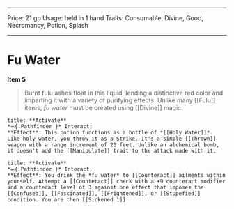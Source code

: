 
---
Price: 21 gp
Usage: held in 1 hand
Traits: Consumable, Divine, Good, Necromancy, Potion, Splash

---

# Fu Water

**Item 5**

> Burnt fulu ashes float in this liquid, lending a distinctive red color and imparting it with a variety of purifying effects. Unlike many [[Fulu]] items, *fu water* must be created using [[Divine]] magic.

```ad-embed-ability
title: **Activate**
*⬻{.Pathfinder }* Interact; 
**Effect**: This potion functions as a bottle of *[[Holy Water]]*. Like holy water, you throw it as a Strike. It's a simple [[Thrown]] weapon with a range increment of 20 feet. Unlike an alchemical bomb, it doesn't add the [[Manipulate]] trait to the attack made with it.

```

```ad-embed-ability
title: **Activate**
*⬻{.Pathfinder }* Interact; 
**Effect**: You drink the *fu water* to [[Counteract]] ailments within yourself. Attempt a [[Counteract]] check with a +9 counteract modifier and a counteract level of 3 against one effect that imposes the [[Confused]], [[Fascinated]], [[Frightened]], or [[Stupefied]] condition. You are then [[Sickened 1]].

```
